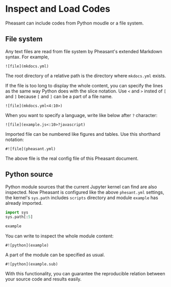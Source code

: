 # Inspect and Load Codes

Pheasant can include codes from Python moudle or a file system.

## File system

Any text files are read from file system by Pheasant's extended Markdown syntax. For example,

~~~copy
![file](mkdocs.yml)
~~~

The root directory of a relative path is the directory where `mkdocs.yml` exists.

If the file is too long to display the whole content, you can specify the lines as the same way Python does with the slice notation. Use `<` and `>` insted of `[` and `]` because `[` and `]` can be a part of a file name.

~~~copy
![file](mkdocs.yml<4:10>)
~~~

When you want to specify a language, write like below after `?` character:

~~~
![file](example.js<:10>?javascript)
~~~

Imported file can be numbered like figures and tables. Use this shorthand notation:

~~~copy
#![file](pheasant.yml)
~~~

The above file is the real config file of this Pheasant document.

## Python source

Python module sources that the current Jupyter kernel can find are also inspected. Now Pheasant is configured like the above `phesant.yml` settings,
the kernel's `sys.path` includes `scripts` directory and module `example` has already imported.

```python
import sys
sys.path[:5]
```

```python
example
```

You can write to inspect the whole module content:

~~~copy
#![python](example)
~~~

A part of the module can be specified as usual.

~~~copy
#![python](example.sub)
~~~

With this functionality, you can guarantee the reproducible relation between your source code and results easily.
